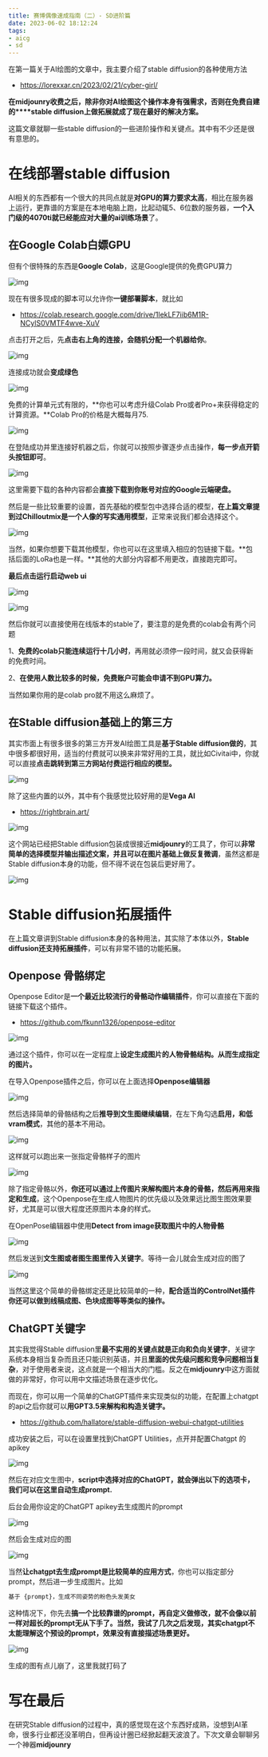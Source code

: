 ```yaml
---
title: 赛博偶像速成指南（二）- SD进阶篇
date: 2023-06-02 18:12:24
tags:
- aicg
- sd
---
```


在第一篇关于AI绘图的文章中，我主要介绍了stable diffusion的各种使用方法

- https://lorexxar.cn/2023/02/21/cyber-girl/

**在midjounry收费之后，除非你对AI绘图这个操作本身有强需求，否则在免费自建的****stable diffusion上做拓展就成了现在最好的解决方案。**

这篇文章就聊一些stable diffusion的一些进阶操作和关键点。其中有不少还是很有意思的。

<!--more-->

# 在线部署stable diffusion

AI相关的东西都有一个很大的共同点就是**对GPU的算力要求太高**，相比在服务器上运行，更靠谱的方案是在本地电脑上跑，比起动辄5、6位数的服务器，**一个入门级的4070ti就已经能应对大量的ai训练场景**了。

## 在Google Colab白嫖GPU

但有个很特殊的东西是**Google Colab**，这是Google提供的免费GPU算力

![img](https://lorexxar-blog.oss-cn-shanghai.aliyuncs.com/blog/202306021814320.png)

现在有很多现成的脚本可以允许你**一键部署脚本**，就比如

- https://colab.research.google.com/drive/1lekLF7iib6M1R-NCylS0VMTF4wve-XuV

点击打开之后，先**点击右上角的连接，会随机分配一个机器给你**。

![img](https://lorexxar-blog.oss-cn-shanghai.aliyuncs.com/blog/202306021814746.png)

连接成功就会**变成绿色**

![img](https://lorexxar-blog.oss-cn-shanghai.aliyuncs.com/blog/202306021814327.png)

免费的计算单元式有限的，**你也可以考虑升级Colab Pro或者Pro+来获得稳定的计算资源。**Colab Pro的价格是大概每月75.

![img](https://lorexxar-blog.oss-cn-shanghai.aliyuncs.com/blog/202306021814809.png)

在登陆成功并里连接好机器之后，你就可以按照步骤逐步点击操作，**每一步点开箭头按钮即可**。

![img](https://lorexxar-blog.oss-cn-shanghai.aliyuncs.com/blog/202306021814201.png)

这里需要下载的各种内容都会**直接下载到你账号对应的Google云端硬盘。**

然后是一些比较重要的设置，首先基础的模型包中选择合适的模型，**在上篇文章提到过Chilloutmix是一个人像的写实通用模型**，正常来说我们都会选择这个。

![img](https://lorexxar-blog.oss-cn-shanghai.aliyuncs.com/blog/202306021814165.png)

当然，如果你想要下载其他模型，你也可以在这里填入相应的包链接下载。**包括后面的LoRa也是一样。**其他的大部分内容都不用更改，直接跑完即可。

**最后点击运行启动web ui**

![img](https://lorexxar-blog.oss-cn-shanghai.aliyuncs.com/blog/202306021814262.png)

![img](https://lorexxar-blog.oss-cn-shanghai.aliyuncs.com/blog/202306021814298.png)

然后你就可以直接使用在线版本的stable了，要注意的是免费的colab会有两个问题

1、**免费的colab只能连续运行十几小时**，再用就必须停一段时间，就又会获得新的免费时间。

2、**在使用人数比较多的时候，免费账户可能会申请不到GPU算力。**

当然如果你用的是colab pro就不用这么麻烦了。

## 在Stable diffusion基础上的第三方

其实市面上有很多很多的第三方开发AI绘图工具是**基于Stable diffusion做的**，其中很多都很好用，适当的付费就可以换来非常好用的工具，就比如Civitai中，你就可以直接**点击跳转到第三方网站付费运行相应的模型。**

![img](https://lorexxar-blog.oss-cn-shanghai.aliyuncs.com/blog/202306021814834.png)

除了这些内置的以外，其中有个我感觉比较好用的是**Vega AI**

- https://rightbrain.art/

![img](https://lorexxar-blog.oss-cn-shanghai.aliyuncs.com/blog/202306021814021.png)

这个网站已经把Stable diffusion包装成很接近**midjounry**的工具了，你可以**非常简单的选择模型并输出描述文案，并且可以在图片基础上做反复微调**，虽然这都是Stable diffusion本身的功能，但不得不说在包装后更好用了。

![img](https://lorexxar-blog.oss-cn-shanghai.aliyuncs.com/blog/202306021814987.png)

# Stable diffusion拓展插件

在上篇文章讲到Stable diffusion本身的各种用法，其实除了本体以外，**Stable diffusion还支持拓展插件**，可以有非常不错的功能拓展。

## Openpose 骨骼绑定

Openpose Editor是**一个最近比较流行的骨骼动作编辑插件**，你可以直接在下面的链接下载这个插件。

- https://github.com/fkunn1326/openpose-editor

![img](https://lorexxar-blog.oss-cn-shanghai.aliyuncs.com/blog/202306021814700.png)

通过这个插件，你可以在一定程度上**设定生成图片的人物骨骼结构。从而生成指定的图片。**

在导入Openpose插件之后，你可以在上面选择**Openpose编辑器**

![img](https://lorexxar-blog.oss-cn-shanghai.aliyuncs.com/blog/202306021814486.png)

然后选择简单的骨骼结构之后**推导到文生图继续编辑**，在左下角勾选**启用，和低vram模式**，其他的基本不用动。

![img](https://lorexxar-blog.oss-cn-shanghai.aliyuncs.com/blog/202306021814571.png)

这样就可以跑出来一张指定骨骼样子的图片

![img](https://lorexxar-blog.oss-cn-shanghai.aliyuncs.com/blog/202306021815163.png)

除了指定骨骼以外，**你还可以通过上传图片来解构图片本身的骨骼，然后再用来指定和生成**，这个Openpose在生成人物图片的优先级以及效果远比图生图效果要好，尤其是可以很大程度还原图片本身的样式。

在OpenPose编辑器中使用**Detect from image获取图片中的人物骨骼**

![img](https://lorexxar-blog.oss-cn-shanghai.aliyuncs.com/blog/202306021815157.png)

然后发送到**文生图或者图生图里传入关键字**。等待一会儿就会生成对应的图了

![img](https://lorexxar-blog.oss-cn-shanghai.aliyuncs.com/blog/202306021815287.png)

当然这里这个简单的骨骼绑定还是比较简单的一种，**配合适当的ControlNet插件你还可以做到线稿成图、色块成图等等类似的操作。**

## ChatGPT关键字

其实我觉得Stable diffusion里**最不实用的关键点就是正向和负向关键字**，关键字系统本身相当复杂而且还只能识别英语，并且**里面的优先级问题和竞争问题相当复杂**，对于使用者来说，这点就是一个相当大的门槛。反之在**midjounry**中这方面就做的非常好，你可以用中文描述场景在逐步优化。

而现在，你可以用一个简单的ChatGPT插件来实现类似的功能，在配置上chatgpt的api之后你就可以**用GPT3.5来解构和构造关键字。**

- https://github.com/hallatore/stable-diffusion-webui-chatgpt-utilities

成功安装之后，可以在设置里找到ChatGPT Utilities，点开并配置Chatgpt 的apikey

![img](https://lorexxar-blog.oss-cn-shanghai.aliyuncs.com/blog/202306021815842.png)

然后在对应文生图中，**script中选择对应的ChatGPT，就会弹出以下的选项卡，我们可以在这里自动生成prompt.**

后台会用你设定的ChatGPT apikey去生成图片的prompt

![img](https://lorexxar-blog.oss-cn-shanghai.aliyuncs.com/blog/202306021815829.png)

然后会生成对应的图

![img](https://lorexxar-blog.oss-cn-shanghai.aliyuncs.com/blog/202306021815383.png)

当然**让chatgpt去生成prompt是比较简单的应用方式**，你也可以指定部分prompt，然后进一步生成图片。比如

```python
基于 {prompt}，生成不同姿势的粉色头发美女
```

这种情况下，你先去**搞一个比较靠谱的prompt，再自定义做修改，**就不会像以前一样对超长的prompt无从下手了。当然，我试了几次之后发现**，其实chatgpt不太能理解这个预设的prompt，效果没有直接描述场景更好。**

![img](https://lorexxar-blog.oss-cn-shanghai.aliyuncs.com/blog/202306021815109.png)

生成的图有点儿崩了，这里我就打码了

# 写在最后

在研究Stable diffusion的过程中，真的感觉现在这个东西好成熟，没想到AI革命，很多行业都还没革明白，但再设计圈已经掀起翻天波浪了。下次文章会聊聊另一个神器**midjounry**
